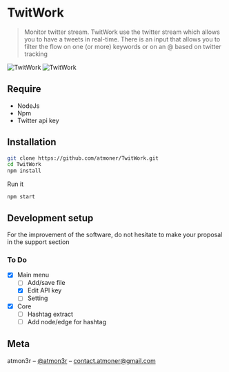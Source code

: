# TwitWork
> Monitor twitter stream.
TwitWork use the twitter stream which allows you to have a tweets in real-time.
There is an input that allows you to filter the flow on one (or more) keywords or on an @ based on twitter tracking

![TwitWork](https://s5.gifyu.com/images/ezgif-6-24a9642e1e53.gif)
![TwitWork](https://i.imgur.com/Tq0RSv4.jpg)

## Require

 - NodeJs 
 - Npm 
 - Twitter api key

## Installation

```sh
git clone https://github.com/atmoner/TwitWork.git
cd TwitWork
npm install
```
Run it
```
npm start
```
## Development setup
  
For the improvement of the software, do not hesitate to make your proposal in the support section 

### To Do ###  
 - [x] Main menu
 	 - [ ] Add/save file
	 - [x] Edit API key
   - [ ] Setting
 - [x] Core
	 - [ ] Hashtag extract
	 - [ ] Add node/edge for hashtag
 
## Meta

atmon3r – [@atmon3r](https://twitter.com/atmon3r) – contact.atmoner@gmail.com  
